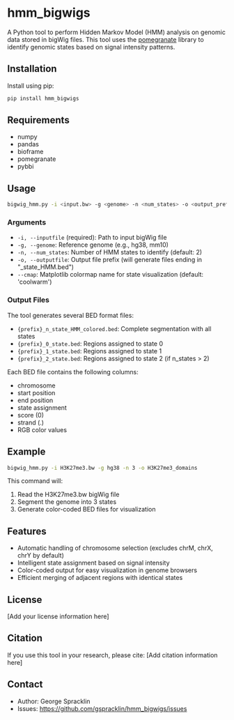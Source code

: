 # hmm_bigwigs

A Python tool to perform Hidden Markov Model (HMM) analysis on genomic data stored in bigWig files. This tool uses the [pomegranate](https://github.com/jmschrei/pomegranate) library to identify genomic states based on signal intensity patterns.

## Installation

Install using pip:

```bash
pip install hmm_bigwigs
```

## Requirements

- numpy
- pandas
- bioframe
- pomegranate
- pybbi

## Usage

```bash
bigwig_hmm.py -i <input.bw> -g <genome> -n <num_states> -o <output_prefix>
```

### Arguments

- `-i, --inputfile` (required): Path to input bigWig file
- `-g, --genome`: Reference genome (e.g., hg38, mm10)
- `-n, --num_states`: Number of HMM states to identify (default: 2)
- `-o, --outputfile`: Output file prefix (will generate files ending in "_state_HMM.bed")
- `--cmap`: Matplotlib colormap name for state visualization (default: 'coolwarm')

### Output Files

The tool generates several BED format files:
- `{prefix}_n_state_HMM_colored.bed`: Complete segmentation with all states
- `{prefix}_0_state.bed`: Regions assigned to state 0
- `{prefix}_1_state.bed`: Regions assigned to state 1
- `{prefix}_2_state.bed`: Regions assigned to state 2 (if n_states > 2)

Each BED file contains the following columns:
- chromosome
- start position
- end position
- state assignment
- score (0)
- strand (.)
- RGB color values

## Example

```bash
bigwig_hmm.py -i H3K27me3.bw -g hg38 -n 3 -o H3K27me3_domains
```

This command will:
1. Read the H3K27me3.bw bigWig file
2. Segment the genome into 3 states
3. Generate color-coded BED files for visualization

## Features

- Automatic handling of chromosome selection (excludes chrM, chrX, chrY by default)
- Intelligent state assignment based on signal intensity
- Color-coded output for easy visualization in genome browsers
- Efficient merging of adjacent regions with identical states

## License

[Add your license information here]

## Citation

If you use this tool in your research, please cite:
[Add citation information here]

## Contact

- Author: George Spracklin
- Issues: https://github.com/gspracklin/hmm_bigwigs/issues

